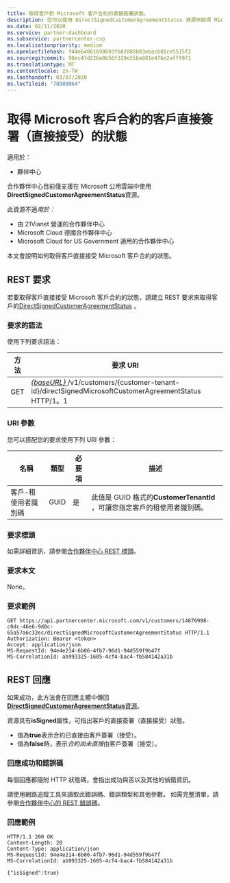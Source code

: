 ```yaml
---
title: 取得客戶對 Microsoft 客戶合約的直接簽署狀態。
description: 您可以使用 DirectSignedCustomerAgreementStatus 資源來取得 Microsoft 客戶合約之客戶直接簽署（直接接受）的狀態。
ms.date: 02/11/2020
ms.service: partner-dashboard
ms.subservice: partnercenter-csp
ms.localizationpriority: medium
ms.openlocfilehash: f44e64061690603fb82088b03ebacb01ce5515f2
ms.sourcegitcommit: 98ec47d226a0b56f329e55ba881e476e2afff971
ms.translationtype: MT
ms.contentlocale: zh-TW
ms.lasthandoff: 03/07/2020
ms.locfileid: "78909064"
---
```

# <a name="get-the-status-of-a-customers-direct-signing-direct-acceptance-of-microsoft-customer-agreement"></a>取得 Microsoft 客戶合約的客戶直接簽署（直接接受）的狀態

適用於：

- 夥伴中心

合作夥伴中心目前僅支援在 Microsoft 公用雲端中使用**DirectSignedCustomerAgreementStatus**資源。

此資源不適*用於：*

- 由 21Vianet 營運的合作夥伴中心
- Microsoft Cloud 德國合作夥伴中心
- Microsoft Cloud for US Government 適用的合作夥伴中心

本文會說明如何取得客戶直接接受 Microsoft 客戶合約的狀態。

## <a name="rest-request"></a>REST 要求

若要取得客戶直接接受 Microsoft 客戶合約的狀態，請建立 REST 要求來取得客戶的[DirectSignedCustomerAgreementStatus](./customer-agreement-direct-sign-status-resource.md) 。 

### <a name="request-syntax"></a>要求的語法

使用下列要求語法：

| 方法 | 要求 URI                                                                                      |
|--------|--------------------------------------------------------------------------------------------------|
| GET    | [ *\{baseURL\}* ](partner-center-rest-urls.md)/v1/customers/{customer-tenant-id}/directSignedMicrosoftCustomerAgreementStatus HTTP/1。1 |

### <a name="uri-parameters"></a>URI 參數

您可以搭配您的要求使用下列 URI 參數：

| 名稱             | 類型 | 必要項 | 描述                                                                               |
|------------------|------|----------|-------------------------------------------------------------------------------------------|
| 客戶-租使用者識別碼 | GUID | 是 | 此值是 GUID 格式的**CustomerTenantId** ，可讓您指定客戶的租使用者識別碼。 |

### <a name="request-headers"></a>要求標頭

如需詳細資訊，請參閱[合作夥伴中心 REST 標頭](headers.md)。

### <a name="request-body"></a>要求本文

None。

### <a name="request-example"></a>要求範例

```http
GET https://api.partnercenter.microsoft.com/v1/customers/14876998-c0dc-46e6-9d0c-65a57a6c32ec/directSignedMicrosoftCustomerAgreementStatus HTTP/1.1
Authorization: Bearer <token> 
Accept: application/json
MS-RequestId: 94e4e214-6b06-4fb7-96d1-94d559f9b47f
MS-CorrelationId: ab993325-1605-4cf4-bac4-fb584142a31b
```

## <a name="rest-response"></a>REST 回應

如果成功，此方法會在回應主體中傳回[ **DirectSignedCustomerAgreementStatus**資源](./customer-agreement-direct-sign-status-resource.md)。

資源具有**isSigned**屬性，可指出客戶的直接簽署（直接接受）狀態。 

- 值為**true**表示合約已直接由客戶簽署（接受）。
- 值為**false**時，表示*合約尚未直接*由客戶簽署（接受）。

### <a name="response-success-and-error-codes"></a>回應成功和錯誤碼

每個回應都隨附 HTTP 狀態碼，會指出成功與否以及其他的偵錯資訊。 

請使用網路追蹤工具來讀取此錯誤碼、錯誤類型和其他參數。 如需完整清單，請參閱[合作夥伴中心的 REST 錯誤碼](error-codes.md)。

### <a name="response-example"></a>回應範例

```http
HTTP/1.1 200 OK
Content-Length: 20
Content-Type: application/json
MS-RequestId: 94e4e214-6b06-4fb7-96d1-94d559f9b47f
MS-CorrelationId: ab993325-1605-4cf4-bac4-fb584142a31b

{"isSigned":true}
```